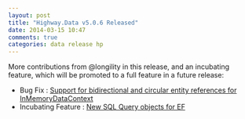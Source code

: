 ```yaml
---
layout: post
title: "Highway.Data v5.0.6 Released"
date: 2014-03-15 10:47
comments: true
categories: data release hp
---
```


More contributions from @longility in this release, and an incubating feature, which will be promoted to a full feature in a future release:

* Bug Fix : [Support for bidirectional and circular entity references for InMemoryDataContext](https://github.com/HighwayFramework/Highway.Data/pull/54)
* Incubating Feature : [New SQL Query objects for EF](https://github.com/HighwayFramework/Highway.Data/pull/53)

